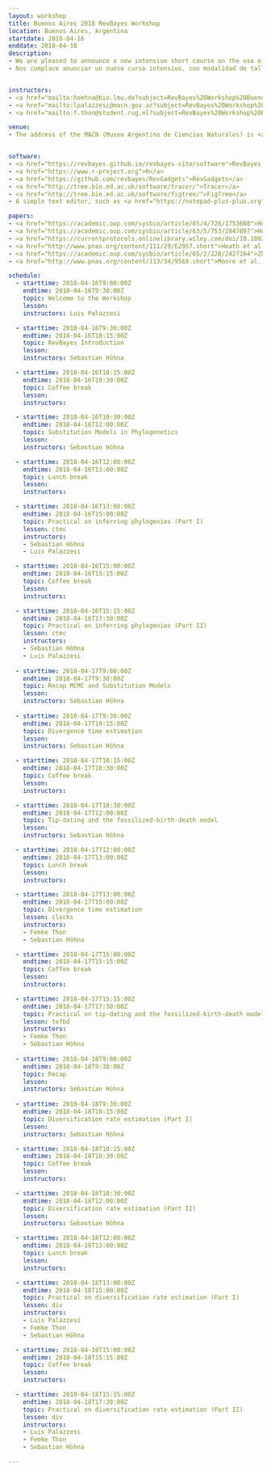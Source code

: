 ```yaml
---
layout: workshop
title: Buenos Aires 2018 RevBayes Workshop
location: Buenos Aires, Argentina
startdate: 2018-04-16
enddate: 2018-04-18
description:
- We are pleased to announce a new intensive short course on the use of RevBayes—the new MrBayes—focused on Bayesian phylogenetic tree inference and diversification rate estimation. The course will be free of charge,  three full days in length and, and will take place at Museo Argentino de Ciencias Naturales (MACN-CONICET), Buenos Aires, Argentina from the 16th to the 18th of April, 2018. This course is primarily funded by the <a href="https://www.baylat.org/start.html">BAYLAT</a> (Germany), with  support from the MACN-CONICET.  The course will be primarily taught in English. Applications may be written in English or Spanish and should be submitted online using <a href="https://docs.google.com/forms/d/e/1FAIpQLSfz2eri8qCgeIdfpKIYVAQEQlmXqrLzJ8nR0S_FWggrhMXoEQ/viewform">this form</a> by March 15th, 2018. Preference will go towards students with background in phylogenetics and a compelling motivation for taking the course.
- Nos complace anunciar un nuevo curso intensivo, con modalidad de taller, destinado a estudiantes de grado y posgrado, acerca del uso de RevBayes—el nuevo MrBayes—enfocado en la inferencia de árboles filogenéticos y en la estimación de tasas de diversificación. El curso será gratuito, tendrá una duración de tres días, y se dictará en el Museo Argentino de Ciencias Naturales "Bernardino Rivadavia" (MACN-CONICET), entre los días 16 y 18 de Abril de 2018. Este curso estará  financiado por <a href="https://www.baylat.org/start.html">BAYLAT</a> (Alemania), y contará con el apoyo del MACN-CONICET.  El curso será dictado principalmente en inglés.  Las solicitudes pueden estar escritas en inglés o en español y deben ser completadas online <a href="https://docs.google.com/forms/d/e/1FAIpQLSfz2eri8qCgeIdfpKIYVAQEQlmXqrLzJ8nR0S_FWggrhMXoEQ/viewform">aquí</a> antes del 15 de Marzo de 2018. Se dará preferencia a estudiantes con conocimientos de filogenética y que estén desarrollando investigaciones relacionadas a los temas del curso. Se espera que todos los estudiantes tengan un nivel básico de inglés científico. 


instructors:
- <a href="mailto:hoehna@bio.lmu.de?subject=RevBayes%20Workshop%20Buenos%20Aires%202018">Sebastian Höhna</a>
- <a href="mailto:lpalazzesi@macn.gov.ar?subject=RevBayes%20Workshop%20Buenos%20Aires%202018">Luis Palazzesi</a>
- <a href="mailto:f.thon@student.rug.nl?subject=RevBayes%20Workshop%20Buenos%20Aires%202018">Femke Thon</a>

venue:
- The address of the MACN (Museo Argentino de Ciencias Naturales) is <a href="https://www.google.com/maps/place/Av.+Ángel+Gallardo+470,+C1405DJR+CABA/@-34.6048398,-58.4399141,17z/data=!3m1!4b1!4m5!3m4!1s0x95bcca6d73459b81:0xf340c0225cc7bc13!8m2!3d-34.6048398!4d-58.4377254" title="Map">Angel Gallardo 470</a>. The closest Metro station is Angel Gallardo, from the B line (<a href="/revbayes-site/assets/img/Buenos_Aires_MACN_Location.png" alt="Metro" height="420" width="420">Small Map</a>). A security officer will be at this staff <a href="/revbayes-site/assets/img/Buenos_Aires_MACN_Entrance.png" alt="MACN Entrance" height="420" width="420">entrance</a>. He will give you directions to get to the "Salón de Actos", where the workshop will take place. It is located on the first floor, next to the Museología department. If you have any issues to get in, please contact us +54 91144341130 (Luis Palazzesi)


software:
- <a href="https://revbayes.github.io/revbayes-site/software">RevBayes v1.0.8</a>
- <a href="https://www.r-project.org">R</a>
- <a href="https://github.com/revbayes/RevGadgets">RevGadgets</a>
- <a href="http://tree.bio.ed.ac.uk/software/tracer/">Tracer</a>
- <a href="http://tree.bio.ed.ac.uk/software/figtree/">FigTree</a>
- A simple text editor, such as <a href="https://notepad-plus-plus.org">NotePad++</a>, TextWrangler or BBEdit

papers:
- <a href="https://academic.oup.com/sysbio/article/65/4/726/1753608">Höhna et al. (2016). RevBayes&#58; Bayesian Phylogenetic Inference Using Graphical Models and an Interactive Model-Specification Language.</a>
- <a href="https://academic.oup.com/sysbio/article/63/5/753/2847897">Höhna et al. (2014). Probabilistic Graphical Model Representation in Phylogenetics.</a>
- <a href="https://currentprotocols.onlinelibrary.wiley.com/doi/10.1002/cpbi.22">Höhna et al. (2017). Phylogenetic Inference Using RevBayes.</a>
- <a href="http://www.pnas.org/content/111/29/E2957.short">Heath et al. (2014). The fossilized birth–death process for coherent calibration of divergence-time estimates.</a>
- <a href="https://academic.oup.com/sysbio/article/65/2/228/2427164">Zhang et al. (2016). Total-Evidence Dating under the Fossilized Birth–Death Process</a>
- <a href="http://www.pnas.org/content/113/34/9569.short">Moore et al. (2016). Critically evaluating the theory and performance of Bayesian analysis of macroevolutionary mixtures.</a>

schedule:
  - starttime: 2018-04-16T9:00:00Z
    endtime: 2018-04-16T9:30:00Z
    topic: Welcome to the Workshop
    lesson: 
    instructors: Luis Palazzesi

  - starttime: 2018-04-16T9:30:00Z
    endtime: 2018-04-16T10:15:00Z
    topic: RevBayes Introduction
    lesson: 
    instructors: Sebastian Höhna

  - starttime: 2018-04-16T10:15:00Z
    endtime: 2018-04-16T10:30:00Z
    topic: Coffee break
    lesson: 
    instructors: 

  - starttime: 2018-04-16T10:30:00Z
    endtime: 2018-04-16T12:00:00Z
    topic: Substitution Models in Phylogenetics
    lesson: 
    instructors: Sebastian Höhna

  - starttime: 2018-04-16T12:00:00Z
    endtime: 2018-04-16T13:00:00Z
    topic: Lunch break
    lesson: 
    instructors: 

  - starttime: 2018-04-16T13:00:00Z
    endtime: 2018-04-16T15:00:00Z
    topic: Practical on inferring phylogenies (Part I)
    lesson: ctmc
    instructors: 
    - Sebastian Höhna
    - Luis Palazzesi

  - starttime: 2018-04-16T15:00:00Z
    endtime: 2018-04-16T15:15:00Z
    topic: Coffee break
    lesson: 
    instructors: 

  - starttime: 2018-04-16T15:15:00Z
    endtime: 2018-04-16T17:30:00Z
    topic: Practical on inferring phylogenies (Part II)
    lesson: ctmc
    instructors: 
    - Sebastian Höhna
    - Luis Palazzesi
    
  - starttime: 2018-04-17T9:00:00Z
    endtime: 2018-04-17T9:30:00Z
    topic: Recap MCMC and Substitution Models
    lesson: 
    instructors: Sebastian Höhna
    
  - starttime: 2018-04-17T9:30:00Z
    endtime: 2018-04-17T10:15:00Z
    topic: Divergence time estimation
    lesson: 
    instructors: Sebastian Höhna

  - starttime: 2018-04-17T10:15:00Z
    endtime: 2018-04-17T10:30:00Z
    topic: Coffee break
    lesson: 
    instructors: 

  - starttime: 2018-04-17T10:30:00Z
    endtime: 2018-04-17T12:00:00Z
    topic: Tip-dating and the fossilized-birth-death model
    lesson: 
    instructors: Sebastian Höhna

  - starttime: 2018-04-17T12:00:00Z
    endtime: 2018-04-17T13:00:00Z
    topic: Lunch break
    lesson: 
    instructors: 

  - starttime: 2018-04-17T13:00:00Z
    endtime: 2018-04-17T15:00:00Z
    topic: Divergence time estimation
    lesson: clocks
    instructors: 
    - Femke Thon
    - Sebastian Höhna

  - starttime: 2018-04-17T15:00:00Z
    endtime: 2018-04-17T15:15:00Z
    topic: Coffee break
    lesson: 
    instructors: 

  - starttime: 2018-04-17T15:15:00Z
    endtime: 2018-04-17T17:30:00Z
    topic: Practical on tip-dating and the fossilized-birth-death model
    lesson: tefbd
    instructors: 
    - Femke Thon
    - Sebastian Höhna
    
  - starttime: 2018-04-18T9:00:00Z
    endtime: 2018-04-18T9:30:00Z
    topic: Recap
    lesson: 
    instructors: Sebastian Höhna
    
  - starttime: 2018-04-18T9:30:00Z
    endtime: 2018-04-18T10:15:00Z
    topic: Diversification rate estimation (Part I)
    lesson: 
    instructors: Sebastian Höhna

  - starttime: 2018-04-18T10:15:00Z
    endtime: 2018-04-18T10:30:00Z
    topic: Coffee break
    lesson: 
    instructors: 

  - starttime: 2018-04-18T10:30:00Z
    endtime: 2018-04-18T12:00:00Z
    topic: Diversification rate estimation (Part II)
    lesson: 
    instructors: Sebastian Höhna

  - starttime: 2018-04-18T12:00:00Z
    endtime: 2018-04-18T13:00:00Z
    topic: Lunch break
    lesson: 
    instructors: 

  - starttime: 2018-04-18T13:00:00Z
    endtime: 2018-04-18T15:00:00Z
    topic: Practical on diversification rate estimation (Part I)
    lesson: div
    instructors: 
    - Luis Palazzesi
    - Femke Thon
    - Sebastian Höhna

  - starttime: 2018-04-18T15:00:00Z
    endtime: 2018-04-18T15:15:00Z
    topic: Coffee break
    lesson: 
    instructors: 

  - starttime: 2018-04-18T15:15:00Z
    endtime: 2018-04-18T17:30:00Z
    topic: Practical on diversification rate estimation (Part II)
    lesson: div
    instructors: 
    - Luis Palazzesi
    - Femke Thon
    - Sebastian Höhna

---
```


